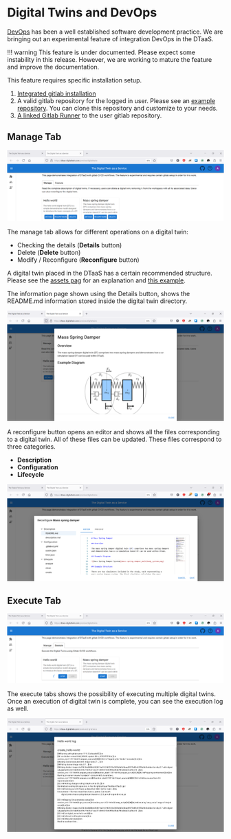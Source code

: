 # Digital Twins and DevOps

[DevOps](https://en.wikipedia.org/wiki/DevOps) has been
a well established software development practice.
We are bringing out an experimental feature of integration DevOps
in the DTaaS.

<!-- markdownlint-disable MD046 -->
<!-- prettier-ignore -->
!!! warning
    This feature is under documented. Please expect some instability
    in this release. However, we are working to mature the feature
    and improve the documentation.
<!-- markdownlint-enable MD046 -->

This feature requires specific installation setup.

1. [Integrated gitlab installation](../../../admin/gitlab/integration.md)
1. A valid gitlab repository for the logged in user. Please see
   an [example repository](https://gitlab.com/dtaas/user1). You can clone
   this repository and customize to your needs.
1. [A linked Gitlab Runner](../../../admin/gitlab/runner.md)
   to the user gitlab repository.

## Manage Tab

![Manage Digital Twin Preview Page](dt_manage.png)

The manage tab allows for different operations on a digital twin:

* Checking the details (**Details** button)
* Delete (**Delete** button)
* Modify / Reconfigure (**Reconfigure** button)

A digital twin placed in the DTaaS has a certain recommended
structure. Please see the
[assets pag](../../servers/lib/assets.md) for an explanation
and
[this example](https://github.com/INTO-CPS-Association/DTaaS-examples/tree/main/digital_twins/mass-spring-damper).

The information page shown using the Details button, shows
the README.md information stored inside the digital twin directory.

![Digital Twin Details](dt_manage_details.png)

A reconfigure button opens an editor and shows all the files corresponding
to a digital twin. All of these files can be updated. These files
correspond to three categories.

* **Description**
* **Configuration**
* **Lifecycle**

![Digital Twin Reconfigure](dt_manage_reconfigure.png)

## Execute Tab

![Digital Twin Execute](dt_execute_running.png)

The execute tabs shows the possibility of executing multiple digital twins.
Once an execution of digital twin is complete, you can see the execution
log as well.

![Digital Twin Execution Log](dt_execute_log.png)
